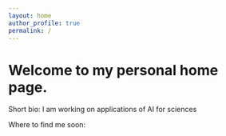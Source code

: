 ```yaml
---
layout: home
author_profile: true
permalink: /
---
```


# Welcome to my personal home page. 
Short bio:
I am working on applications of AI for sciences

Where to find me soon:

